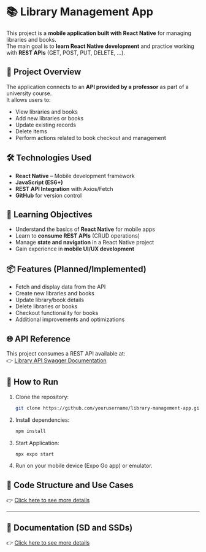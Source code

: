 # 📚 Library Management App

This project is a **mobile application built with React Native** for managing libraries and books.  
The main goal is to **learn React Native development** and practice working with **REST APIs** (GET, POST, PUT, DELETE, ...).

## 🚀 Project Overview
The application connects to an **API provided by a professor** as part of a university course.  
It allows users to:
- View libraries and books  
- Add new libraries or books  
- Update existing records  
- Delete items  
- Perform actions related to book checkout and management

## 🛠️ Technologies Used
- **React Native** – Mobile development framework  
- **JavaScript (ES6+)**  
- **REST API Integration** with Axios/Fetch  
- **GitHub** for version control  

## 🎯 Learning Objectives
- Understand the basics of **React Native** for mobile apps  
- Learn to **consume REST APIs** (CRUD operations)  
- Manage **state and navigation** in a React Native project  
- Gain experience in **mobile UI/UX development**  

## 📦 Features (Planned/Implemented)
-  Fetch and display data from the API  
-  Create new libraries and books  
-  Update library/book details  
-  Delete libraries or books  
-  Checkout functionality for books  
-  Additional improvements and optimizations

## 🌐 API Reference
This project consumes a REST API available at:  
👉 [Library API Swagger Documentation](http://193.136.62.24/swagger-ui.html)

## 📖 How to Run
1. Clone the repository:  
   ```bash
   git clone https://github.com/yourusername/library-management-app.git
2. Install dependencies:  
   ```bash
   npm install
3. Start Application:  
   ```bash
   npx expo start
4. Run on your mobile device (Expo Go app) or emulator.

## 📘 Code Structure and Use Cases
👉 [Click here to see more details](./docs/code/code.md)

---

## 📑 Documentation (SD and SSDs)
👉 [Click here to see more details](./docs/documentation/documentation.md)
